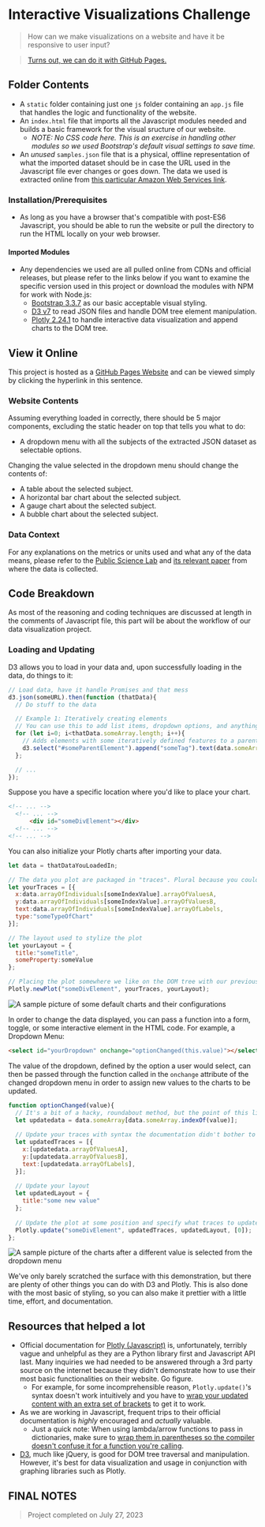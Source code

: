 # Interactive Visualizations Challenge
> How can we make visualizations on a website and have it be responsive to user input?

> [Turns out, we can do it with GitHub Pages.](https://alexpei-yutsai.github.io/belly-button-challenge)
## Folder Contents
- A `static` folder containing just one `js` folder containing an `app.js` file that handles the logic and functionality of the website.
- An `index.html` file that imports all the Javascript modules needed and builds a basic framework for the visual sructure of our website.
  - *NOTE: No CSS code here. This is an exercise in handling other modules so we used Bootstrap's default visual settings to save time.*
- An *unused* `samples.json` file that is a physical, offline representation of what the imported dataset should be in case the URL used in the Javascript file ever changes or goes down. The data we used is extracted online from [this particular Amazon Web Services link]("https://2u-data-curriculum-team.s3.amazonaws.com/dataviz-classroom/v1.1/14-Interactive-Web-Visualizations/02-Homework/samples.json").

### Installation/Prerequisites
- As long as you have a browser that's compatible with post-ES6 Javascript, you should be able to run the website or pull the directory to run the HTML locally on your web browser.
#### Imported Modules
- Any dependencies we used are all pulled online from CDNs and official releases, but please refer to the links below if you want to examine the specific version used in this project or download the modules with NPM for work with Node.js:
  - [Bootstrap 3.3.7](https://blog.getbootstrap.com/2016/07/25/bootstrap-3-3-7-released/) as our basic acceptable visual styling.
  - [D3 v7](https://d3js.org/getting-started#d3-in-vanilla-html) to read JSON files and handle DOM tree element manipulation.
  - [Plotly 2.24.1](https://plotly.com/javascript/getting-started/) to handle interactive data visualization and append charts to the DOM tree.

## View it Online
This project is hosted as a [GitHub Pages Website](https://alexpei-yutsai.github.io/belly-button-challenge) and can be viewed simply by clicking the hyperlink in this sentence. 

### Website Contents
Assuming everything loaded in correctly, there should be 5 major components, excluding the static header on top that tells you what to do:
- A dropdown menu with all the subjects of the extracted JSON dataset as selectable options.

Changing the value selected in the dropdown menu should change the contents of:
- A table about the selected subject.
- A horizontal bar chart about the selected subject.
- A gauge chart about the selected subject.
- A bubble chart about the selected subject.

### Data Context
For any explanations on the metrics or units used and what any of the data means, please refer to the [Public Science Lab](http://robdunnlab.com/projects/belly-button-biodiversity/) and [its relevant paper](https://journals.plos.org/plosone/article?id=10.1371/journal.pone.0047712) from where the data is collected.

## Code Breakdown
As most of the reasoning and coding techniques are discussed at length in the comments of Javascript file, this part will be about the workflow of our data visualization project.

### Loading and Updating

D3 allows you to load in your data and, upon successfully loading in the data, do things to it:

```javascript
// Load data, have it handle Promises and that mess
d3.json(someURL).then(function (thatData){
  // Do stuff to the data

  // Example 1: Iteratively creating elements
  // You can use this to add list items, dropdown options, and anything with a variable amount of lines by using loops to do so
  for (let i=0; i<thatData.someArray.length; i++){
    // Adds elements with some iteratively defined features to a parent element
    d3.select("#someParentElement").append("someTag").text(data.someArray[i]).attr("someAttribute", someValue);
  };

  // ...
});
```
Suppose you have a specific location where you'd like to place your chart.
```html
<!-- ... -->
  <!-- ... -->
      <div id="someDivElement"></div>
  <!-- ... -->
<!-- ... -->
```
You can also initialize your Plotly charts after importing your data. 
```javascript
let data = thatDataYouLoadedIn;

// The data you plot are packaged in "traces". Plural because you could have multiple lines on the same plot, so you'll need to pass it with an array of dictionaries.
let yourTraces = [{
  x:data.arrayOfIndividuals[someIndexValue].arrayOfValuesA,
  y:data.arrayOfIndividuals[someIndexValue].arrayOfValuesB,
  text:data.arrayOfIndividuals[someIndexValue].arrayOfLabels,
  type:"someTypeOfChart"
}];

// The layout used to stylize the plot
let yourLayout = {
  title:"someTitle",
  someProperty:someValue
};

// Placing the plot somewhere we like on the DOM tree with our previously defined parameters
Plotly.newPlot("someDivElement", yourTraces, yourLayout);
```
![A sample picture of some default charts and their configurations](https://cdn.discordapp.com/attachments/939673945240637450/1134761998941421628/image.png)

In order to change the data displayed, you can pass a function into a form, toggle, or some interactive element in the HTML code. For example, a Dropdown Menu:
```html
<select id="yourDropdown" onchange="optionChanged(this.value)"></select>
```
The value of the dropdown, defined by the option a user would select, can then be passed through the function called in the `onchange` attribute of the changed dropdown menu in order to assign new values to the charts to be updated.
```javascript
function optionChanged(value){
  // It's a bit of a hacky, roundabout method, but the point of this line is to get the data from the JSON that corresponds to the value passed in
  let updatedata = data.someArray[data.someArray.indexOf(value)];
  
  // Update your traces with syntax the documentation didn't bother to explain
  let updatedTraces = [{
    x:[updatedata.arrayOfValuesA],
    y:[updatedata.arrayOfValuesB],
    text:[updatedata.arrayOfLabels],
  }];
  
  // Update your layout
  let updatedLayout = {
    title:"some new value"
  };
  
  // Update the plot at some position and specify what traces to update, even if there's only one trace to update
  Plotly.update("someDivElement", updatedTraces, updatedLayout, [0]);
};
```
![A sample picture of the charts after a different value is selected from the dropdown menu](https://cdn.discordapp.com/attachments/939673945240637450/1134763128702386187/image.png)

We've only barely scratched the surface with this demonstration, but there are plenty of other things you can do with D3 and Plotly. This is also done with the most basic of styling, so you can also make it prettier with a little time, effort, and documentation.

## Resources that helped a lot
- Official documentation for [Plotly (Javascript)](https://plotly.com/javascript/) is, unfortunately, terribly vague and unhelpful as they are a Python library first and Javascript API last. Many inquiries we had needed to be answered through a 3rd party source on the internet because they didn't demonstrate how to use their most basic functionalities on their website. Go figure.
  - For example, for some incomprehensible reason, `Plotly.update()`'s syntax doesn't work intuitively and you have to [wrap your updated content with an extra set of brackets](https://stackoverflow.com/a/60713918) to get it to work.
- As we are working in Javascript, frequent trips to their official documentation is *highly* encouraged and *actually* valuable.
  - Just a quick note: When using lambda/arrow functions to pass in dictionaries, make sure to [wrap them in parentheses so the compiler doesn't confuse it for a function you're calling](https://stackoverflow.com/a/40348205).
- [D3](https://d3js.org/), much like jQuery, is good for DOM tree traversal and manipulation. However, it's best for data visualization and usage in conjunction with graphing libraries such as Plotly.

## FINAL NOTES
> Project completed on July 27, 2023
